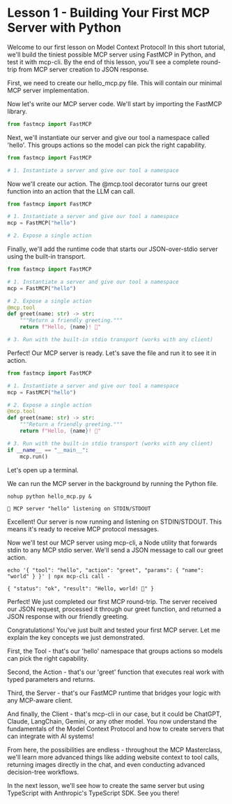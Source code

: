# Lesson 1 - Building Your First MCP Server with Python

Welcome to our first lesson on Model Context Protocol! In this short tutorial, we'll build the tiniest possible MCP server using FastMCP in Python, and test it with mcp-cli. By the end of this lesson, you'll see a complete round-trip from MCP server creation to JSON response.

First, we need to create our hello_mcp.py file. This will contain our minimal MCP server implementation.

Now let's write our MCP server code. We'll start by importing the FastMCP library.

```python
from fastmcp import FastMCP
```

Next, we'll instantiate our server and give our tool a namespace called 'hello'. This groups actions so the model can pick the right capability.

```python
from fastmcp import FastMCP

# 1. Instantiate a server and give our tool a namespace
```

Now we'll create our action. The @mcp.tool decorator turns our greet function into an action that the LLM can call.

```python
from fastmcp import FastMCP

# 1. Instantiate a server and give our tool a namespace
mcp = FastMCP("hello")

# 2. Expose a single action
```

Finally, we'll add the runtime code that starts our JSON-over-stdio server using the built-in transport.

```python
from fastmcp import FastMCP

# 1. Instantiate a server and give our tool a namespace
mcp = FastMCP("hello")

# 2. Expose a single action
@mcp.tool
def greet(name: str) -> str:
    """Return a friendly greeting."""
    return f"Hello, {name}! 👋"

# 3. Run with the built-in stdio transport (works with any client)
```

Perfect! Our MCP server is ready. Let's save the file and run it to see it in action.

```python
from fastmcp import FastMCP

# 1. Instantiate a server and give our tool a namespace
mcp = FastMCP("hello")

# 2. Expose a single action
@mcp.tool
def greet(name: str) -> str:
    """Return a friendly greeting."""
    return f"Hello, {name}! 👋"

# 3. Run with the built-in stdio transport (works with any client)
if __name__ == "__main__":
    mcp.run()
```

Let's open up a terminal.

We can run the MCP server in the background by running the Python file.

```shell
nohup python hello_mcp.py &
```

```shell
🚀 MCP server "hello" listening on STDIN/STDOUT
```

Excellent! Our server is now running and listening on STDIN/STDOUT. This means it's ready to receive MCP protocol messages.

Now we'll test our MCP server using mcp-cli, a Node utility that forwards stdin to any MCP stdio server. We'll send a JSON message to call our greet action.

```shell
echo '{ "tool": "hello", "action": "greet", "params": { "name": "world" } }' | npx mcp-cli call -
```

```shell
{ "status": "ok", "result": "Hello, world! 👋" }
```

Perfect! We just completed our first MCP round-trip. The server received our JSON request, processed it through our greet function, and returned a JSON response with our friendly greeting.

Congratulations! You've just built and tested your first MCP server. Let me explain the key concepts we just demonstrated.

First, the Tool - that's our 'hello' namespace that groups actions so models can pick the right capability.

Second, the Action - that's our 'greet' function that executes real work with typed parameters and returns.

Third, the Server - that's our FastMCP runtime that bridges your logic with any MCP-aware client.

And finally, the Client - that's mcp-cli in our case, but it could be ChatGPT, Claude, LangChain, Gemini, or any other model. You now understand the fundamentals of the Model Context Protocol and how to create servers that can integrate with AI systems!

From here, the possibilities are endless - throughout the MCP Masterclass, we'll learn more advanced things like adding website context to tool calls, returning images directly in the chat, and even conducting advanced decision-tree workflows.

In the next lesson, we'll see how to create the same server but using TypeScript with Anthropic's TypeScript SDK. See you there!